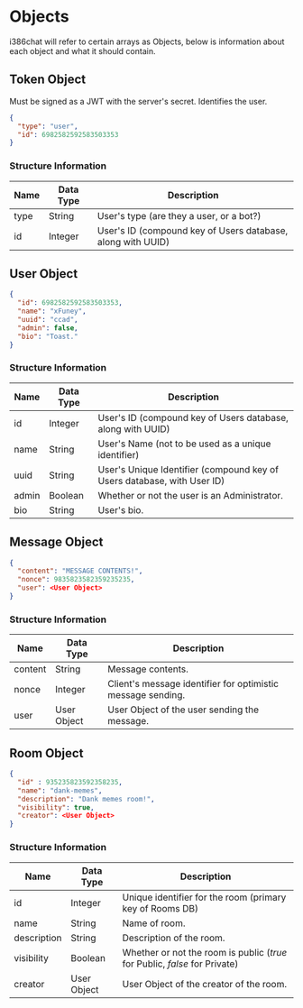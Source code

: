 # Objects

i386chat will refer to certain arrays as Objects, below is information about each object and what it should contain.

## Token Object
Must be signed as a JWT with the server's secret. Identifies the user.
```json
{
  "type": "user",
  "id": 6982582592583503353
}
```

### Structure Information
|Name|Data Type|Description|
-----|---------|-----------|
type | String | User's type (are they a user, or a bot?)
id | Integer | User's ID (compound key of Users database, along with UUID)

## User Object
```json
{
  "id": 6982582592583503353,
  "name": "xFuney",
  "uuid": "ccad",
  "admin": false,
  "bio": "Toast."
}
```

### Structure Information
|Name|Data Type|Description|
-----|---------|-----------|
id | Integer | User's ID (compound key of Users database, along with UUID)
name | String | User's Name (not to be used as a unique identifier)
uuid | String | User's Unique Identifier (compound key of Users database, with User ID)
admin | Boolean | Whether or not the user is an Administrator.
bio | String | User's bio.

## Message Object
```json
{
  "content": "MESSAGE CONTENTS!",
  "nonce": 9835823582359235235,
  "user": <User Object>
}
```

### Structure Information
|Name|Data Type|Description|
-----|---------|-----------|
content | String | Message contents.
nonce | Integer | Client's message identifier for optimistic message sending.
user | User Object | User Object of the user sending the message.

## Room Object
```json
{
  "id" : 935235823592358235,
  "name": "dank-memes",
  "description": "Dank memes room!",
  "visibility": true,
  "creator": <User Object>
}
```

### Structure Information
|Name|Data Type|Description|
-----|---------|-----------|
id | Integer | Unique identifier for the room (primary key of Rooms DB)
name | String | Name of room.
description | String | Description of the room.
visibility | Boolean | Whether or not the room is public (*true* for Public, *false* for Private)
creator | User Object | User Object of the creator of the room.
  
  
